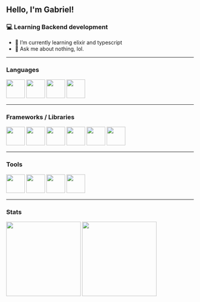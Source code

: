 ## Hello, I'm Gabriel!

<!--
**araujo88/araujo88** is a ✨ _special_ ✨ repository because its `README.md` (this file) appears on your GitHub profile.

Here are some ideas to get you started:

- 🔭 I’m currently working on ...
- 🌱 I’m currently learning ...
- 👯 I’m looking to collaborate on ...
- 🤔 I’m looking for help with ...
- 💬 Ask me about ...
- 📫 How to reach me: ...
- 😄 Pronouns: ...
- ⚡ Fun fact: ...
-->

### 💻 Learning Backend development

- 🌱 I’m currently learning elixir and typescript
- 💬 Ask me about nothing, lol.

<hr/>

 ### Languages
 
<div>
 <img height="50em" src="https://cdn.jsdelivr.net/gh/devicons/devicon@latest/icons/html5/html5-original.svg"/>
 <img height="50em" src="https://cdn.jsdelivr.net/gh/devicons/devicon@latest/icons/css3/css3-original.svg"/>
 <img height="50em" src="https://cdn.jsdelivr.net/gh/devicons/devicon@latest/icons/typescript/typescript-original.svg"/>
 <img height="50em" src="https://cdn.jsdelivr.net/gh/devicons/devicon@latest/icons/elixir/elixir-original.svg""/>
</div>

<hr/>

 ### Frameworks / Libraries

<div>
 <img height="50em" src="https://cdn.jsdelivr.net/gh/devicons/devicon@latest/icons/nestjs/nestjs-original.svg"/>
 <img height="50em" src="https://cdn.jsdelivr.net/gh/devicons/devicon@latest/icons/nuxtjs/nuxtjs-original.svg"/>
 <img height="50em" src="https://cdn.jsdelivr.net/gh/devicons/devicon@latest/icons/vuejs/vuejs-original.svg" />
 <img height="50em" src="https://cdn.jsdelivr.net/gh/devicons/devicon@latest/icons/vuetify/vuetify-original.svg"/>
 <img height="50em" src="https://cdn.jsdelivr.net/gh/devicons/devicon@latest/icons/vitest/vitest-original.svg"/>
 <img height="50em" src="https://cdn.jsdelivr.net/gh/devicons/devicon@latest/icons/phoenix/phoenix-original.svg" />
</div>

<hr/>

 ### Tools

<div>
 <img height="50em" src="https://cdn.jsdelivr.net/gh/devicons/devicon@latest/icons/jira/jira-original.svg"/>
 <img height="50em" src="https://cdn.jsdelivr.net/gh/devicons/devicon/icons/git/git-original.svg" />
 <img height="50em" src="https://cdn.jsdelivr.net/gh/devicons/devicon/icons/docker/docker-original.svg" />
 <img height="50em" src="https://cdn.jsdelivr.net/gh/devicons/devicon@latest/icons/portainer/portainer-original.svg"/>
</div>

<hr />

### Stats

<div>
 <img height="200em" src="https://github-readme-stats.vercel.app/api?username=gintaxias&layout=compact&show_icons=true&theme=dark" />
 <img height="200em" src="https://github-readme-stats.vercel.app/api/top-langs/?username=gintaxias&layout=compact&langs_count=8&theme=dark&hide=css,scss,html,tex,makefile,ShaderLab,HLSL" />
</div>




<!--
<hr />
